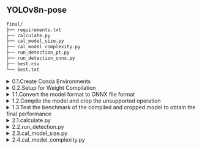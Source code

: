 ## YOLOv8n-pose

```bash
final/
├── requirements.txt
├── calculate.py
├── cal_model_size.py
├── cal_model_complexity.py
├── run_detection_pt.py
├── run_detection_onnx.py
├── best.csv
└── best.txt
```


<details>

<summary>0.1.Create Conda Environments</summary>

```bash
$ conda create -n yolov8 python=3.10 -y
$ conda activate yolov8
$ pip install ultralytics
$ git clone https://github.com/ultralytics/ultralytics.git
$ cd ultralytics/
```
  
</details>


<details><summary>0.2.Setup for Weight Compilation</summary>

```bash
# 1.
$ conda deactivate
$ sudo apt-get install python3-virtualenv
$ virtualenv --version    # check version
# 2.
$ python3.8 -m venv ~/mx
$ . ~/mx/bin/activate

$ pip3 install --upgrade pip wheel
# 3.
$ pip3 install --extra-index-url https://developer.memryx.com/pip memryx
>> eneural_event
>> memryx23
# install packages
$ cd mx/

$ git clone https://github.com/WongKinYiu/yolov7.git
$ cd yolov7/
$ pip install -r requirements.txt
```

</details>



<details><summary>1.1.Convert the model format to ONNX file format</summary>

```bash
# python export.py --weights yolov7-tiny.pt --grid --end2end --simplify \
#        --topk-all 100 --iou-thres 0.65 --conf-thres 0.35 --img-size 640 640 --max-wh 640

# x
$ python export.py --weights best.pt --grid --end2end --simplify --topk-all 100 --iou-thres 0.5 --conf-thres 0.001 --img-size 640 640 --max-wh 640
```

- https://github.com/lutzroeder/netron

</details>


<details><summary>1.2.Compile the model and crop the unsupported operation</summary>

```bash
# x
$ mx_nc -vvv -m best.onnx --outputs onnx::Reshape_575,onnx::Reshape_609,onnx::Reshape_643 -g 3.1 -c 8 | tee compile_log.txt
```

</details>


<details><summary>1.3.Test the benchmark of the compiled and cropped model to obtain the final performance</summary>

```bash
# x
$ mx_sim -v -d best.dfp
```

</details>


<details><summary>2.1.calculate.py</summary>

```bash
$ python calculate.py
```

</details>


<details><summary>2.2.run_detection.py</summary>


### run_detection_pt.py

```bash
$ python run_detection_pt.py ./imageList.txt Final_example_small/
```

### run_detection_onnx.py

```bash
$ python run_detection_onnx.py ./imageList.txt Final_example_small/
```

</details>


<details><summary>2.3.cal_model_size.py</summary>

```bash
$ python cal_model_size.py
```

</details>


<details><summary>2.4.cal_model_complexity.py</summary>

- https://github.com/ThanatosShinji/onnx-tool
- https://github.com/gmalivenko/onnx-opcounter

```bash
$ python cal_model_complexity.py
```

</details>
